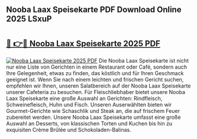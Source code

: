 ## Nooba Laax Speisekarte PDF Download Online 2025 LSxuP

# <h2><a href="http://gc9n3sn.nevu.top/?p=Nooba+Laax+Speisekarte">🔗 👉🔴 Nooba Laax Speisekarte 2025 PDF</a></h2>

[![Nooba Laax Speisekarte 2025 PDF](https://i.imgur.com/dBaPXMq.png)](http://gc9n3sn.nevu.top/?p=Nooba+Laax+Speisekarte)
Die Nooba Laax Speisekarte ist nicht nur eine Liste von Gerichten in einem Restaurant oder Café, sondern auch Ihre Gelegenheit, etwas zu finden, das köstlich und für Ihren Geschmack geeignet ist. Wenn Sie nach einem leichten und frischen Gericht suchen, empfehlen wir Ihnen, unseren Salatbereich auf der Nooba Laax Speisekarte unserer Cafeteria zu besuchen. Für Fleischliebhaber bietet unsere Nooba Laax Speisekarte eine große Auswahl an Gerichten: Rindfleisch, Schweinefleisch, Huhn und Fisch. Unseren Auserwählten bieten wir Gourmet-Gerichte wie Schaschlik und Steak an, die auf frischem Feuer zubereitet werden. Unsere Nooba Laax Speisekarte umfasst eine große Auswahl an Desserts, von klassischen Torten und Kuchen bis hin zu exquisiten Crème Brûlée und Schokoladen-Balinas.
